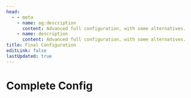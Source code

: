 ```yaml
---
head:
  - - meta
    - name: og:description
      content: Advanced full configuration, with some alternatives.
    - name: description
      content: Advanced full configuration, with some alternatives.
title: Final Configuration
editLink: false
lastUpdated: true
---
```

# Complete Config